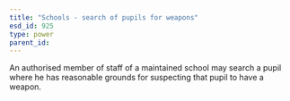 ```yaml
---
title: "Schools - search of pupils for weapons"
esd_id: 925
type: power
parent_id:  
---
```


An authorised member of staff of a maintained school may search a pupil where he has reasonable grounds for suspecting that pupil to have a weapon.

